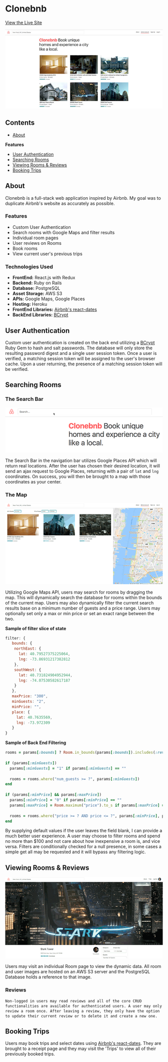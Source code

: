 # Clonebnb
[View the Live Site](https://clone-bnb.herokuapp.com/)

![Clonebnb](docs/images/clonebnb.jpg)

## Contents
  * [About](#about)

  **Features**

  * [User Authentication](#user-authentication)
  * [Searching Rooms](#searching-rooms)
  * [Viewing Rooms & Reviews](#viewing-rooms)
  * [Booking Trips](#booking-trips)

## About
  Clonebnb is a full-stack web application inspired by Airbnb. My goal was to duplicate Airbnb's website as accurately as possible.

### Features
- Custom User Authentication
- Search rooms with Google Maps and filter results
- Individual room pages
- User reviews on Rooms
- Book rooms
- View current user's previous trips

### Technologies Used
* **FrontEnd:** React.js with Redux
* **Backend:** Ruby on Rails
* **Database:** PostgreSQL
* **Asset Storage:** AWS S3
* **APIs:** Google Maps, Google Places
* **Hosting:** Heroku
* **FrontEnd Libraries:** [Airbnb's react-dates](https://github.com/airbnb/react-dates)
* **BackEnd Libraries:** [BCrypt](https://rubygems.org/gems/bcrypt)

## User Authentication
  Custom user authentication is created on the back end utilizing a [BCrypt](https://rubygems.org/gems/bcrypt) Ruby Gem to hash and salt passwords. The database will only store the resulting password digest and a single user session token. Once a user is verified, a matching session token will be assigned to the user's browser cache.
  Upon a user returning, the presence of a matching session token will be verified.

## Searching Rooms
### The Search Bar
![Clonebnb Search Bar](docs/images/google-places.gif)

  The Search Bar in the navigation bar utilizes Google Places API which will return real locations. After the user has chosen their desired location, it will send an ajax request to Google Places, returning with a pair of `lat` and `lng` coordinates. On success, you will then be brought to a map with those coordinates as your center.
### The Map
![Clonebnb Map](docs/images/google-map.gif)

 Utilizing Google Maps API, users may search for rooms by dragging the map. This will dynamically search the database for rooms within the bounds of the current map.
 Users may also dynamically filter the current search results base on a minimum number of guests and a price range. Users may optionally set only a max or min price or set an exact range between the two.

**Sample of filter slice of state**
 ````js
filter: {
    bounds: {
     northEast: {
       lat: 40.79527375225064,
       lng: -73.86931217382812
     },
     southWest: {
       lat: 40.731824904952944,
       lng: -74.07530582617187
     }
    },
    maxPrice: "300",
    minGuests: "2",
    minPrice: "",
    place: {
      lat: 40.7635569,
      lng: -73.972309
    }
 }
 ````

**Sample of Back End Filtering**
````ruby
rooms = params[:bounds] ? Room.in_bounds(params[:bounds]).includes(:reviews) : Room.includes(:reviews)

if (params[:minGuests])
  params[:minGuests] = "1" if params[:minGuests] == ""

  rooms = rooms.where("num_guests >= ?", params[:minGuests])
end

if (params[:minPrice] && params[:maxPrice])
  params[:minPrice] = "0" if params[:minPrice] == ""
  params[:maxPrice] = Room.maximum("price").to_s if params[:maxPrice] == ""

  rooms = rooms.where("price >= ? AND price <= ?", params[:minPrice], params[:maxPrice] )
end
````
By supplying default values if the user leaves the field blank, I can provide a much better user experience. A user may choose to filter rooms and spend no more than $100 and not care about how inexpensive a room is, and vice versa.
Filters are conditionally checked for a null presence, in some cases a simple get all may be requested and it will bypass any filtering logic.

## Viewing Rooms & Reviews
![Clonebnb Review](docs/images/review.gif)

  Users may visit an individual Room page to view the dynamic data. All room and user images are hosted on an AWS S3 server and the PostgreSQL Database holds a reference to that image.

  ### Reviews
    Non-logged in users may read reviews and all of the core CRUD functionalities are available for authenticated users. A user may only review a room once. After leaving a review, they only have the option to update their current review or to delete it and create a new one.

## Booking Trips
  Users may book trips and select dates using [Airbnb's react-dates](https://github.com/airbnb/react-dates).
  They are brought to a receipt page and they may visit the 'Trips' to view all of their previously booked trips.
